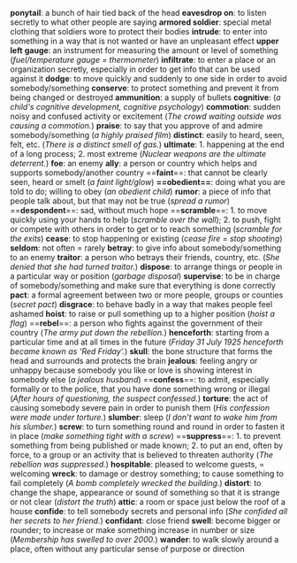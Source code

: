 **ponytail**: a bunch of hair tied back of the head
**eavesdrop on**: to listen secretly to what other people are saying
**armored soldier**: special metal clothing that soldiers wore to protect their bodies
**intrude**: to enter into something in a way that is not wanted or have an unpleasant effect
**upper left**
**gauge**: an instrument for measuring the amount or level of something (*fuel/temperature gauge = thermometer*)
**infiltrate**: to enter a place or an organization secretly, especially in order to get info that can be used against it
**dodge**: to move quickly and suddenly to one side in order to avoid somebody/something
**conserve**: to protect something and prevent it from being changed or destroyed
**ammunition**: a supply of bullets
**cognitive**: (*a child's cognitive development, cognitive psychology*)
**commotion**: sudden noisy and confused activity or excitement (*The crowd waiting outside was causing a commotion.*)
**praise**: to say that you approve of and admire somebody/something (*a highly praised film*)
**distinct**: easily to heard, seen, felt, etc. (*There is a distinct smell of gas.*)
**ultimate**: 1. happening at the end of a long process; 2. most extreme (*Nuclear weapons are the ultimate deterrent.*)
**foe**: an enemy
**ally**: a person or country which helps and supports somebody/another country
==**faint**==: that cannot be clearly seen, heard or smelt (*a faint light/glow*)
**==obedient==**: doing what you are told to do; willing to obey (*an obedient child*)
**rumor**: a piece of info that people talk about, but that may not be true (*spread a rumor*)
==**despondent**==: sad, without much hope
==**scramble**==: 1. to move quickly using your hands to help (*scramble over the wall*); 2. to push, fight or compete with others in order to get or to reach something (*scramble for the exits*)
**cease**: to stop happening or existing (*cease fire = stop shooting*)
**seldom**: not often = rarely
**betray**: to give info about somebody/something to an enemy
**traitor**: a person who betrays their friends, country, etc. (*She denied that she had turned traitor.*)
**dispose**: to arrange things or people in a particular way or position (*garbage disposal*)
**supervise**: to be in charge of somebody/something and make sure that everything is done correctly
**pact**: a formal agreement between two or more people, groups or counties (*secret pact*)
**disgrace**: to behave badly in a way that makes people feel ashamed
**hoist**: to raise or pull something up to a higher position (*hoist a flag*)
==**rebel**==: a person who fights against the government of their country (*The army put down the rebellion.*)
**henceforth**: starting from a particular time and at all times in the future (*Friday 31 July 1925 henceforth became known as ‘Red Friday’.*)
**skull**: the bone structure that forms the head and surrounds and protects the brain
**jealous**: feeling angry or unhappy because somebody you like or love is showing interest in somebody else (*a jealous husband*)
==**confess**==: to admit, especially formally or to the police, that you have done something wrong or illegal (*After hours of questioning, the suspect confessed.*)
**torture**: the act of causing somebody severe pain in order to punish them (*His confession were made under torture.*)
**slumber**: sleep (*I don't want to wake him from his slumber.*)
**screw**: to turn something round and round in order to fasten it in place (*make something tight with a screw*)
==**suppress**==: 1. to prevent something from being published or made known; 2. to put an end, often by force, to a group or an activity that is believed to threaten authority (*The rebellion was suppressed.*)
**hospitable**: pleased to welcome guests, = welcoming
**wreck**: to damage or destroy something; to cause something to fail completely (*A bomb completely wrecked the building.*)
**distort**: to change the shape, appearance or sound of something so that it is strange or not clear (*distort the truth*)
**attic**: a room or space just below the roof of a house
**confide**: to tell somebody secrets and personal info (*She confided all her secrets to her friend.*)
**confidant**: close friend
**swell**: become bigger or rounder; to increase or make something increase in number or size (*Membership has swelled to over 2000.*)
**wander**: to walk slowly around a place, often without any particular sense of purpose or direction